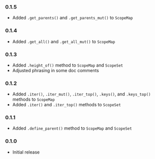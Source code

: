### 0.1.5

* Added `.get_parents()` and `.get_parents_mut()` to `ScopeMap`

### 0.1.4

* Added `.get_all()` and `.get_all_mut()` to `ScopeMap`

### 0.1.3

* Added `.height_of()` method to `ScopeMap` and `ScopeSet`
* Adjusted phrasing in some doc comments

### 0.1.2

* Added `.iter()`, `.iter_mut()`, `.iter_top()`, `.keys()`, and `.keys_top()` methods to `ScopeMap`
* Added `.iter()` and `.iter_top()` methods to `ScopeSet`

### 0.1.1

* Added `.define_parent()` method to `ScopeMap` and `ScopeSet`

### 0.1.0

* Initial release